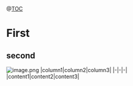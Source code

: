 @[TOC](文章目录) 
# First
## second
![image.png](http://localhost:9000/image/getImage/20220424224836813.jpg)
|column1|column2|column3|
|-|-|-|
|content1|content2|content3|
